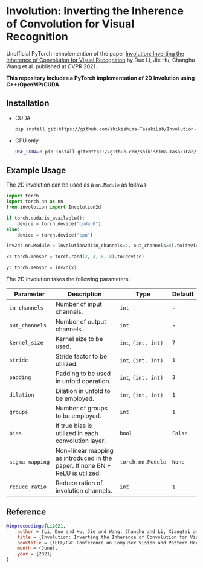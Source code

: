 # Involution: Inverting the Inherence of Convolution for Visual Recognition

Unofficial PyTorch reimplemention of the paper [Involution: Inverting the Inherence of Convolution for Visual Recognition](https://arxiv.org/pdf/2103.06255.pdf) by Duo Li, Jie Hu, Changhu Wang et al. published at CVPR 2021.

**This repository includes a PyTorch implementation of 2D Involution using C++/OpenMP/CUDA.**

## Installation

- CUDA

    ```bash
    pip install git+https://github.com/shikishima-TasakiLab/Involution-PyTorch
    ```

- CPU only

    ```bash
    USE_CUDA=0 pip install git+https://github.com/shikishima-TasakiLab/Involution-PyTorch
    ```

## Example Usage

The 2D involution can be used as a `nn.Module` as follows:

```python
import torch
import torch.nn as nn
from involution import Involution2d

if torch.cuda.is_available():
    device = torch.device("cuda:0")
else:
    device = torch.device("cpu")

inv2d: nn.Module = Involution2d(in_channels=4, out_channels=8).to(device)

x: torch.Tensor = torch.rand(2, 4, 8, 8).to(device)

y: torch.Tensor = inv2d(x)
```

The 2D involution takes the following parameters:

|Parameter      |Description                                                                    |Type               |Default|
|---------------|-------------------------------------------------------------------------------|-------------------|-------|
|`in_channels`  |Number of input channels.                                                      |`int`              |   -   |
|`out_channels` |Number of output channels.                                                     |`int`              |   -   |
|`kernel_size`  |Kernel size to be used.                                                        |`int`, `(int, int)`|`7`    |
|`stride`       |Stride factor to be utilized.                                                  |`int`, `(int, int)`|`1`    |
|`padding`      |Padding to be used in unfold operation.                                        |`int`, `(int, int)`|`3`    |
|`dilation`     |Dilation in unfold to be employed.                                             |`int`, `(int, int)`|`1`    |
|`groups`       |Number of groups to be employed.                                               |`int`              |`1`    |
|`bias`         |If true bias is utilized in each convolution layer.                            |`bool`             |`False`|
|`sigma_mapping`|Non-linear mapping as introduced in the paper. If none BN + ReLU is utilized.  |`torch.nn.Module`  |`None` |
|`reduce_ratio` |Reduce ration of involution channels.                                          |`int`              |`1`    |

## Reference

```bibtex
@inproceedings{Li2021,
    author = {Li, Duo and Hu, Jie and Wang, Changhu and Li, Xiangtai and She, Qi and Zhu, Lei and Zhang, Tong and Chen, Qifeng},
    title = {Involution: Inverting the Inherence of Convolution for Visual Recognition},
    booktitle = {IEEE/CVF Conference on Computer Vision and Pattern Recognition (CVPR)},
    month = {June},
    year = {2021}
}
```
